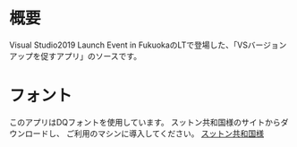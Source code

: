 # 概要
Visual Studio2019 Launch Event in FukuokaのLTで登場した、「VSバージョンアップを促すアプリ」のソースです。

# フォント
このアプリはDQフォントを使用しています。
スットン共和国様のサイトからダウンロードし、
ご利用のマシンに導入してください。
[スットン共和国様](http://sutton-kyouwa.com/g/dq_font.htm)
